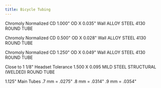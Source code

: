 ```yaml
---
title: Bicycle Tubing
---
```


Chromoly Normalized CD 1.000" OD X 0.035" Wall ALLOY STEEL 4130 ROUND TUBE

Chromoly Normalized CD 0.500" OD X 0.028" Wall ALLOY STEEL 4130 ROUND TUBE

Chromoly Normalized CD 1.250" OD X 0.049" Wall ALLOY STEEL 4130 ROUND TUBE

Close to 1 1/8" Headset Tolerance 1.500 X 0.095 MILD STEEL STRUCTURAL (WELDED) ROUND TUBE

1.125" Main Tubes .7 mm = .0275" .8 mm = .0314" .9 mm = .0354"
